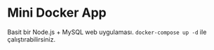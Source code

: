 # Mini Docker App

Basit bir Node.js + MySQL web uygulaması. `docker-compose up -d` ile çalıştırabilirsiniz.

